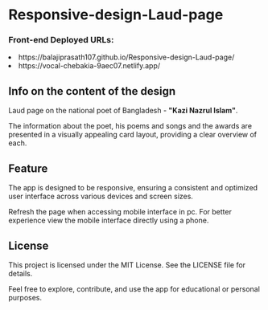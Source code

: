 # Responsive-design-Laud-page

### Front-end Deployed URLs:
<li>https://balajiprasath107.github.io/Responsive-design-Laud-page/</li>
<li>https://vocal-chebakia-9aec07.netlify.app/</li>

## Info on the content of the design
Laud page on the national poet of Bangladesh - <strong>"Kazi Nazrul Islam"</strong>.

The information about the poet, his poems and songs and the awards are presented in a visually appealing card layout, providing a clear overview of each.

## Feature
The app is designed to be responsive, ensuring a consistent and optimized user interface across various devices and screen sizes.

Refresh the page when accessing mobile interface in pc. For better experience view the mobile interface directly using a phone.

## License

This project is licensed under the MIT License. See the LICENSE file for details.

Feel free to explore, contribute, and use the app for educational or personal purposes.


